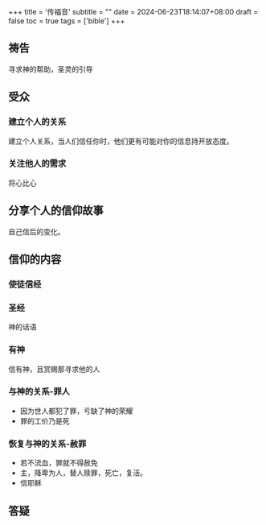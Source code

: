 +++
title = '传福音'
subtitle = ""
date = 2024-06-23T18:14:07+08:00
draft = false
toc = true
tags = ['bible']
+++

## 祷告

寻求神的帮助，圣灵的引导

## 受众

### 建立个人的关系

建立个人关系，当人们信任你时，他们更有可能对你的信息持开放态度。

### 关注他人的需求

将心比心

## 分享个人的信仰故事

自己信后的变化。

## 信仰的内容

### 使徒信经
 
### 圣经

神的话语

### 有神

信有神，且赏赐那寻求他的人

### 与神的关系-罪人

- 因为世人都犯了罪，亏缺了神的荣耀
- 罪的工价乃是死

### 恢复与神的关系-赦罪

- 若不流血，罪就不得赦免
- 主，降卑为人，替人赎罪，死亡，复活。
- 信耶稣

## 答疑


